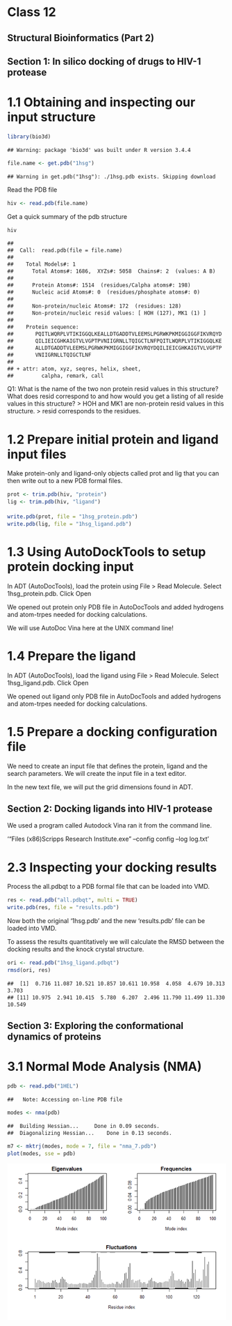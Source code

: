 Class 12
================

## Structural Bioinformatics (Part 2)

## Section 1: In silico docking of drugs to HIV-1 protease

# 1.1 Obtaining and inspecting our input structure

``` r
library(bio3d)
```

    ## Warning: package 'bio3d' was built under R version 3.4.4

``` r
file.name <- get.pdb("1hsg")
```

    ## Warning in get.pdb("1hsg"): ./1hsg.pdb exists. Skipping download

Read the PDB file

``` r
hiv <- read.pdb(file.name)
```

Get a quick summary of the pdb structure

``` r
hiv
```

    ## 
    ##  Call:  read.pdb(file = file.name)
    ## 
    ##    Total Models#: 1
    ##      Total Atoms#: 1686,  XYZs#: 5058  Chains#: 2  (values: A B)
    ## 
    ##      Protein Atoms#: 1514  (residues/Calpha atoms#: 198)
    ##      Nucleic acid Atoms#: 0  (residues/phosphate atoms#: 0)
    ## 
    ##      Non-protein/nucleic Atoms#: 172  (residues: 128)
    ##      Non-protein/nucleic resid values: [ HOH (127), MK1 (1) ]
    ## 
    ##    Protein sequence:
    ##       PQITLWQRPLVTIKIGGQLKEALLDTGADDTVLEEMSLPGRWKPKMIGGIGGFIKVRQYD
    ##       QILIEICGHKAIGTVLVGPTPVNIIGRNLLTQIGCTLNFPQITLWQRPLVTIKIGGQLKE
    ##       ALLDTGADDTVLEEMSLPGRWKPKMIGGIGGFIKVRQYDQILIEICGHKAIGTVLVGPTP
    ##       VNIIGRNLLTQIGCTLNF
    ## 
    ## + attr: atom, xyz, seqres, helix, sheet,
    ##         calpha, remark, call

Q1: What is the name of the two non protein resid values in this
structure? What does resid correspond to and how would you get a listing
of all reside values in this structure? \> HOH and MK1 are non-protein
resid values in this structure. \> resid corresponds to the residues.

# 1.2 Prepare initial protein and ligand input files

Make protein-only and ligand-only objects called prot and lig that you
can then write out to a new PDB formal files.

``` r
prot <- trim.pdb(hiv, "protein")
lig <- trim.pdb(hiv, "ligand")

write.pdb(prot, file = "1hsg_protein.pdb")
write.pdb(lig, file = "1hsg_ligand.pdb")
```

# 1.3 Using AutoDockTools to setup protein docking input

In ADT (AutoDocTools), load the protein using File \> Read Molecule.
Select 1hsg\_protein.pdb. Click Open

We opened out protein only PDB file in AutoDocTools and added hydrogens
and atom-trpes needed for docking calculations.

We will use AutoDoc Vina here at the UNIX command line\!

# 1.4 Prepare the ligand

In ADT (AutoDocTools), load the ligand using File \> Read Molecule.
Select 1hsg\_ligand.pdb. Click Open

We opened out ligand only PDB file in AutoDocTools and added hydrogens
and atom-trpes needed for docking calculations.

# 1.5 Prepare a docking configuration file

We need to create an input file that defines the protein, ligand and the
search parameters. We will create the input file in a text editor.

In the new text file, we will put the grid dimensions found in ADT.

## Section 2: Docking ligands into HIV-1 protease

We used a program called Autodock Vina ran it from the command line.

‘“Files (x86)Scripps Research Institute.exe” –config config –log
log.txt’

# 2.3 Inspecting your docking results

Process the all.pdbqt to a PDB formal file that can be loaded into VMD.

``` r
res <- read.pdb("all.pdbqt", multi = TRUE)
write.pdb(res, file = "results.pdb")
```

Now both the original ‘1hsg.pdb’ and the new ‘results.pdb’ file can be
loaded into VMD.

To assess the results quantitatively we will calculate the RMSD between
the docking results and the knock crystal structure.

``` r
ori <- read.pdb("1hsg_ligand.pdbqt")
rmsd(ori, res)
```

    ##  [1]  0.716 11.087 10.521 10.857 10.611 10.958  4.058  4.679 10.313  3.703
    ## [11] 10.975  2.941 10.415  5.780  6.207  2.496 11.790 11.499 11.330 10.549

## Section 3: Exploring the conformational dynamics of proteins

# 3.1 Normal Mode Analysis (NMA)

``` r
pdb <- read.pdb("1HEL")
```

    ##   Note: Accessing on-line PDB file

``` r
modes <- nma(pdb)
```

    ##  Building Hessian...     Done in 0.09 seconds.
    ##  Diagonalizing Hessian...    Done in 0.13 seconds.

``` r
m7 <- mktrj(modes, mode = 7, file = "nma_7.pdb")
plot(modes, sse = pdb)
```

![](class12_files/figure-gfm/unnamed-chunk-7-1.png)<!-- -->
